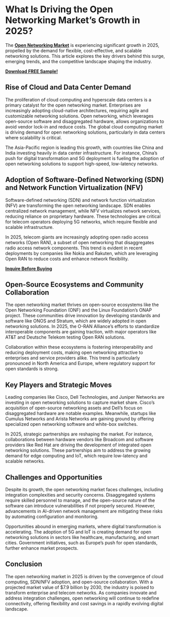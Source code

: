 # What Is Driving the Open Networking Market’s Growth in 2025?
The [**Open Networking Market**](https://www.nextmsc.com/report/open-networking-market-ic3058) is experiencing significant growth in 2025, propelled by the demand for flexible, cost-effective, and scalable networking solutions. This article explores the key drivers behind this surge, emerging trends, and the competitive landscape shaping the industry.

[**Download FREE Sample!**](https://www.nextmsc.com/open-networking-market-ic3058/request-sample)

## Rise of Cloud and Data Center Demand

The proliferation of cloud computing and hyperscale data centers is a primary catalyst for the open networking market. Enterprises are increasingly adopting cloud-native architectures, requiring agile and customizable networking solutions. Open networking, which leverages open-source software and disaggregated hardware, allows organizations to avoid vendor lock-in and reduce costs. The global cloud computing market is driving demand for open networking solutions, particularly in data centers where scalability is critical.

The Asia-Pacific region is leading this growth, with countries like China and India investing heavily in data center infrastructure. For instance, China’s push for digital transformation and 5G deployment is fueling the adoption of open networking solutions to support high-speed, low-latency networks.

## Adoption of Software-Defined Networking (SDN) and Network Function Virtualization (NFV)

Software-defined networking (SDN) and network function virtualization (NFV) are transforming the open networking landscape. SDN enables centralized network management, while NFV virtualizes network services, reducing reliance on proprietary hardware. These technologies are critical for telecom operators deploying 5G networks, which require flexible and scalable infrastructure. 

In 2025, telecom giants are increasingly adopting open radio access networks (Open RAN), a subset of open networking that disaggregates radio access network components. This trend is evident in recent deployments by companies like Nokia and Rakuten, which are leveraging Open RAN to reduce costs and enhance network flexibility.

[**Inquire Before Buying**](https://www.nextmsc.com/open-networking-market-ic3058/inquire-before-buying)

## Open-Source Ecosystems and Community Collaboration

The open networking market thrives on open-source ecosystems like the Open Networking Foundation (ONF) and the Linux Foundation’s ONAP project. These communities drive innovation by developing standards and software like ONOS and Stratum, which are widely adopted in open networking solutions. In 2025, the O-RAN Alliance’s efforts to standardize interoperable components are gaining traction, with major operators like AT&T and Deutsche Telekom testing Open RAN solutions.

Collaboration within these ecosystems is fostering interoperability and reducing deployment costs, making open networking attractive to enterprises and service providers alike. This trend is particularly pronounced in North America and Europe, where regulatory support for open standards is strong.

## Key Players and Strategic Moves

Leading companies like Cisco, Dell Technologies, and Juniper Networks are investing in open networking solutions to capture market share. Cisco’s acquisition of open-source networking assets and Dell’s focus on disaggregated hardware are notable examples. Meanwhile, startups like Cumulus Networks and Arista Networks are gaining ground by offering specialized open networking software and white-box switches.

In 2025, strategic partnerships are reshaping the market. For instance, collaborations between hardware vendors like Broadcom and software providers like Red Hat are driving the development of integrated open networking solutions. These partnerships aim to address the growing demand for edge computing and IoT, which require low-latency and scalable networks.

## Challenges and Opportunities

Despite its growth, the open networking market faces challenges, including integration complexities and security concerns. Disaggregated systems require skilled personnel to manage, and the open-source nature of the software can introduce vulnerabilities if not properly secured. However, advancements in AI-driven network management are mitigating these risks by automating configuration and monitoring.

Opportunities abound in emerging markets, where digital transformation is accelerating. The adoption of 5G and IoT is creating demand for open networking solutions in sectors like healthcare, manufacturing, and smart cities. Government initiatives, such as Europe’s push for open standards, further enhance market prospects.

## Conclusion

The open networking market in 2025 is driven by the convergence of cloud computing, SDN/NFV adoption, and open-source collaboration. With a projected market value of $7.9 billion by 2030, the industry is poised to transform enterprise and telecom networks. As companies innovate and address integration challenges, open networking will continue to redefine connectivity, offering flexibility and cost savings in a rapidly evolving digital landscape.
